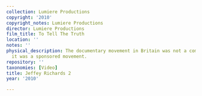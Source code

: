 ```yaml
---
collection: Lumiere Productions
copyright: '2010'
copyright_notes: Lumiere Productions
director: Lumiere Productions
film_title: To Tell The Truth
location: ''
notes: ''
physical_description: The documentary movement in Britain was not a commercial movement,
  it was a sponsored movement.
repository: ''
taxonomies: [Video]
title: Jeffey Richards 2
year: '2010'

---
```

